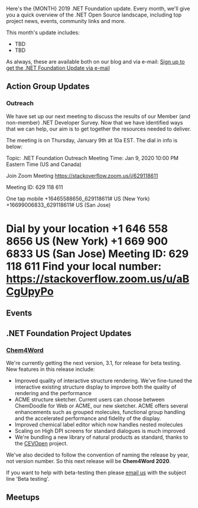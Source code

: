Here's the {MONTH} 2019 .NET Foundation update. Every month, we'll give you a quick overview of the .NET Open Source landscape, including top project news, events, community links and more.

This month's update includes:

* TBD
* TBD

As always, these are available both on our blog and via e-mail: [Sign up to get the .NET Foundation Update via e-mail](http://eepurl.com/dhL_qb)

## Action Group Updates

### Outreach
We have set up our next meeting to discuss the results of our Member (and non-member) .NET Developer Survey. Now that we have identified ways that we can help, our aim is to get together the resources needed to deliver. 

The meeting is on Thursday, January 9th at 10a EST. The dial in info is below:

Topic: .NET Foundation Outreach Meeting
Time: Jan 9, 2020 10:00 PM Eastern Time (US and Canada)

Join Zoom Meeting
https://stackoverflow.zoom.us/j/629118611

Meeting ID: 629 118 611

One tap mobile
+16465588656,,629118611# US (New York)
+16699006833,,629118611# US (San Jose)

Dial by your location
        +1 646 558 8656 US (New York)
        +1 669 900 6833 US (San Jose)
Meeting ID: 629 118 611
Find your local number: https://stackoverflow.zoom.us/u/aBCgUpyPo
=======

## Events

## .NET Foundation Project Updates

### [Chem4Word](https://www.chem4word.co.uk/)

We're currently getting the next version, 3.1, for release for beta testing.  New features in this release include:

- Improved quality of interactive structure rendering.  We've fine-tuned the interactive existing structure display to improve both the quality of rendering and the performance
- ACME structure sketcher.  Current users can choose between ChemDoodle for Web or ACME, our new sketcher.  ACME offers several enhancements such as grouped molecules, functional group handling and the accelerated performance and fidelity of the display.
- Improved chemical label editor which now handles nested molecules
- Scaling on High DPI screens for standard dialogues is much improved
- We're bundling a new library of natural products as standard, thanks to the [CEVOpen](https://github.com/petermr/CEVOpen) project.

We've also decided to follow the convention of naming the release by year, not version number.  So this next release will be **Chem4Word 2020**.

If you want to help with beta-testing then please [email us](mailto:info@chem4word.co.uk) with the subject line 'Beta testing'.

## Meetups
